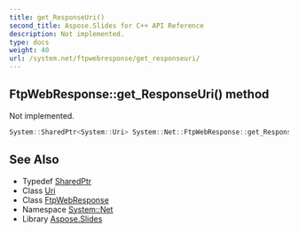 ```yaml
---
title: get_ResponseUri()
second_title: Aspose.Slides for C++ API Reference
description: Not implemented.
type: docs
weight: 40
url: /system.net/ftpwebresponse/get_responseuri/
---
```

## FtpWebResponse::get_ResponseUri() method


Not implemented.

```cpp
System::SharedPtr<System::Uri> System::Net::FtpWebResponse::get_ResponseUri() override
```

## See Also

* Typedef [SharedPtr](../../../system/sharedptr/)
* Class [Uri](../../../system/uri/)
* Class [FtpWebResponse](../)
* Namespace [System::Net](../../)
* Library [Aspose.Slides](../../../)